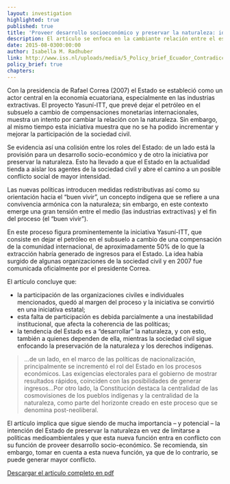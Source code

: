 ```yaml
---
layout: investigation
highlighted: true
published: true
title: 'Proveer desarrollo socioeconómico y preservar la naturaleza: identificando las contradicciones en el rol del Estado ecuatoriano'
description: El artículo se enfoca en la cambiante relación entre el estado ecuatoriano y la sociedad civil, examinando la nueva Constitución y el Proyecto Yasuní-ITT.
date: 2015-08-0300:00:00
author: Isabella M. Radhuber
link: http://www.iss.nl/uploads/media/5_Policy_brief_Ecuador_Contradicciones_del_rol_de_estado_ecuatoriano_09.pdf
policy_brief: true
chapters:
---
```


Con la presidencia de Rafael Correa (2007) el Estado se estableció como un actor central en la economía ecuatoriana, especialmente en las industrias extractivas. El proyecto Yasuní-ITT, que prevé dejar el petróleo en el subsuelo a cambio de compensaciones monetarias internacionales, muestra un intento por cambiar la relación con la naturaleza. Sin embargo, al mismo tiempo esta iniciativa muestra que no se ha podido incrementar y mejorar la participación de la sociedad civil.

Se evidencia así una colisión entre los roles del Estado: de un lado está la provisión para un desarrollo socio-económico y de otro la iniciativa por preservar la naturaleza. Esto ha llevado a que el Estado en la actualidad tienda a aislar los agentes de la sociedad civil y abre el camino a un posible conflicto social de mayor intensidad.

Las nuevas políticas introducen medidas redistributivas así como su orientación hacia el “buen vivir”, un concepto indígena que se refiere a una convivencia armónica con la naturaleza; sin embargo, en este contexto emerge una gran tensión entre el medio (las industrias extractivas) y el fin del proceso (el “buen vivir”).

En este proceso figura prominentemente la iniciativa Yasuní-ITT, que consiste en dejar el petróleo en el subsuelo a cambio de una compensación de la comunidad internacional, de aproximadamente 50% de lo que la extracción habría generado de ingresos para el Estado. La idea habia surgido de algunas organizaciones de la sociedad civil y en 2007 fue comunicada oficialmente por el presidente Correa.

El artículo concluye que:

* la participación de las organizaciones civiles e individuales mencionados, quedó al margen del proceso y la iniciativa se convirtió en una iniciativa estatal;
* esta falta de participación es debida parcialmente a una inestabilidad institucional, que afecta la coherencia de las políticas;
* la tendencia del Estado es a “desarrollar” la naturaleza, y con esto, también a quienes dependen de ella, mientras la sociedad civil sigue enfocando la preservación de la naturaleza y los derechos indígenas.

<blockquote>
...de un lado, en el marco de las políticas de nacionalización, principalmente se incrementó el rol del Estado en los procesos económicos. Las exigencias electorales para el gobierno de mostrar resultados rápidos, coinciden con las posibilidades de generar ingresos...Por otro lado, la Constitución destaca la centralidad de las cosmovisiones de los pueblos indígenas y la centralidad de la naturaleza, como parte del horizonte
creado en este proceso que se denomina post-neoliberal.
</blockquote>

El artículo implica que sigue siendo de mucha importancia – y potencial – la intención del Estado de preservar la naturaleza en vez de limitarse a políticas medioambientales y que esta nueva función entra en conflicto con su función de proveer desarrollo socio-económico. Se recomienda, sin embargo, tomar en cuenta a esta nueva función, ya que de lo contrario, se puede generar mayor conflicto.

[Descargar el articulo completo en pdf](http://www.iss.nl/uploads/media/5_Policy_brief_Ecuador_Contradicciones_del_rol_de_estado_ecuatoriano_09.pdf)